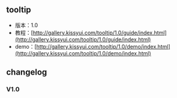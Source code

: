 ## tooltip

* 版本：1.0
* 教程：[http://gallery.kissyui.com/tooltip/1.0/guide/index.html](http://gallery.kissyui.com/tooltip/1.0/guide/index.html)
* demo：[http://gallery.kissyui.com/tooltip/1.0/demo/index.html](http://gallery.kissyui.com/tooltip/1.0/demo/index.html)

## changelog

### V1.0


